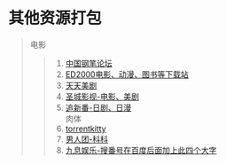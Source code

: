 # 其他资源打包

> 电影
>> 1. [中国钢笔论坛](http://www.penbbs.com/forum.php)
>> 1. [ED2000电影、动漫、图书等下载站](http://www.ed2000.com/Type/%E7%94%B5%E5%BD%B1)
>> 1. [天天美剧](http://www.ttmeiju.com/)
>> 1. [圣城影视-电影、美剧](http://www.fmscg.com/)
>> 1. [追新番-日剧、日漫](http://www.zhuixinfan.com/main.php)<br>
> 肉体
>> 1. [torrentkitty](https://www.torrentkitty.tv/search/)
>> 1. [男人团-科科](http://www.nh87.cn/)
>> 1. [九息娱乐-搜番号在百度后面加上此四个大字](http://www.9c9v.com/)
